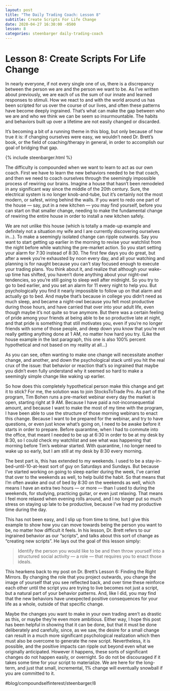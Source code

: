 ```yaml
---
layout: post
title: "The Daily Trading Coach: Lesson 8"
subtitle: Create Scripts For Life Change
date: 2020-04-27 16:30:00 -0500
lesson: 8
categories: steenbarger daily-trading-coach
---
```


# Lesson 8: Create Scripts For Life Change

In nearly everyone, if not every single one of us, there is a discrepancy between the person we are and the person we want to be. As I’ve written about previously, we are each of us the sum of our innate and learned responses to stimuli. How we react to and with the world around us has been scripted for us over the course of our lives, and often these patterns have become deeply ingrained. That’s what can make the gap between who we are and who we think we can be seem so insurmountable. The habits and behaviors built up over a lifetime are not easily changed or discarded.

It’s becoming a bit of a running theme in this blog, but only because of how true it is: if changing ourselves were easy, we wouldn’t need Dr. Brett’s book, or the field of coaching/therapy in general, in order to accomplish our goal of bridging that gap.

{% include steenbarger.html %}

The difficulty is compounded when we want to learn to act as our own coach. First we have to learn the new behaviors needed to be that coach, and then we need to coach ourselves through the seemingly impossible process of rewiring our brains. Imagine a house that hasn’t been remodeled in any significant way since the middle of the 20th century. Sure, the electrical system is no longer knob-and-tube, but it’s certainly not the most modern, or safest, wiring behind the walls. If you want to redo one part of the house — say, put in a new kitchen — you may find yourself, before you can start on that smaller change, needing to make the fundamental change of rewiring the entire house in order to install a new kitchen safely.

We are not unlike this house (which is totally a made-up example and definitely not a situation my wife and I are currently discovering ourselves in...). To make a seemingly isolated change can ripple outwards. Say you want to start getting up earlier in the morning to revise your watchlist from the night before while watching the pre-market action. So you start setting your alarm for 7:30 instead of 8:30. The first few days you do great, but after a week you’re exhausted by noon every day, and all your watching and planning is for naught because you can’t stay focused enough to execute your trading plans. You think about it, and realize that although your wake-up time has shifted, you haven’t done anything about your night-owl tendencies, so you’re still going to sleep well after midnight. So you try to go to bed earlier, and you set an alarm for 11 every night to help you. But psychologically you find it nearly impossible to follow up on that alarm and actually go to bed. And maybe that’s because in college you didn’t need as much sleep, and became a night-owl because you felt most productive during those hours, and have carried that over into your adult life, even though maybe it’s not quite so true anymore. But there was a certain feeling of pride among your friends at being able to be so productive late at night, and that pride is something that still motivates you, even if you’re no longer friends with some of those people, and deep down you know that you’re not really getting anything done at 1 AM, no matter how hard you try. (Like the house example in the last paragraph, this one is also 100% percent hypothetical and not based on my reality at all...)

As you can see, often wanting to make one change will necessitate another change, and another, and down the psychological stack until you hit the real crux of the issue: that behavior or reaction that’s so ingrained that maybe you didn’t even fully understand why it seemed so hard to make a seemingly simple change like waking up earlier.

So how does this completely hypothetical person make this change and get it to stick? For me, the solution was to join StocksToTrade Pro. As part of the program, Tim Bohen runs a pre-market webinar every day the market is open, starting right at 9 AM. Because I have paid a not-inconsequential amount, and because I want to make the most of my time with the program, I have been able to use the structure of those morning webinars to enact this change. Because I want to be prepared for the webinar, and try to have questions, or even just know what’s going on, I need to be awake before it starts in order to prepare. Before quarantine, when I had to commute into the office, that meant I needed to be up at 6:30 in order to be at my desk by 8:30, so I could check my watchlist and see what was happening that morning before Tim’s webinar started. With quarantine, I no longer need to wake up so early, but I am still at my desk by 8:30 every morning.

The best part is, this has extended to my weekends. I used to be a stay-in-bed-until-10-at-least sort of guy on Saturdays and Sundays. But because I’ve started working on going to sleep earlier during the week, I’ve carried that over to the weekends as well, to help build the habit. So that means that I’m often awake and out of bed by 8:30 on the weekends as well, which means I have an extra two hours — or more — than I used to during the weekends, for studying, practicing guitar, or even just relaxing. That means I feel more relaxed when evening rolls around, and I no longer put so much stress on staying up late to be productive, because I’ve had my productive time during the day.

This has not been easy, and I slip up from time to time, but I give this example to show how you can move towards being the person you want to be, no matter how difficult it feels. In his lesson, Dr. Brett refers to our ingrained behavior as our “scripts”, and talks about this sort of change as “creating new scripts”. He lays out the goal of this lesson simply:

> Identify the person you would like to be and then throw yourself into a structured social activity — a role — that requires you to enact those ideals.

This hearkens back to my post on Dr. Brett’s Lesson 6: Finding the Right Mirrors. By changing the role that you project outwards, you change the image of yourself that you see reflected back, and over time these reinforce each other until the script you are trying to live becomes not just a script, but a natural part of your behavior patterns. And, like I did, you may find that the new behaviors have unexpected positive consequences for your life as a whole, outside of that specific change.

Maybe the changes you want to make in your own trading aren’t as drastic as this, or maybe they’re even more ambitious. Either way, I hope this post has been helpful in showing that it can be done, but that it must be done deliberately and carefully, since, as we saw, the desire for a small change can result in a much more significant psychological realization which then must also be overcome to generate the new script. Nevertheless, it is possible, and the positive impacts can ripple out beyond even what we originally anticipated. However it happens, these sorts of significant changes do not happen easily, or overnight. So do not be discouraged if it takes some time for your script to materialize. We are here for the long-term, and just that small, incremental, 1% change will eventually snowball if you are committed to it.

#blog/compoundselfinterest/steenbarger/8
